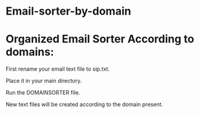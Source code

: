 # Email-sorter-by-domain

# Organized Email Sorter According to domains:

First rename your email text file to sip.txt.

Place it in your main directory.

Run the DOMAINSORTER file.

New text files will be created according to the domain present.

